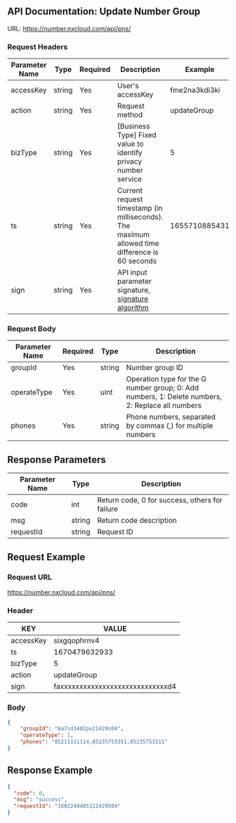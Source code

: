 ## API Documentation: Update Number Group

URL: https://number.nxcloud.com/api/pns/

### Request Headers

| Parameter Name | Type   | Required | Description                                                  | Example        |
| -------------- | ------ | -------- | ------------------------------------------------------------ | -------------- |
| accessKey      | string | Yes      | User's accessKey                                             | fme2na3kdi3ki  |
| action         | string | Yes      | Request method                                               | updateGroup    |
| bizType        | string | Yes      | [Business Type] Fixed value to identify privacy number service | 5              |
| ts             | string | Yes      | Current request timestamp (in milliseconds). The maximum allowed time difference is 60 seconds | 1655710885431  |
| sign           | string | Yes      | API input parameter signature, [signature algorithm](https://github.com/nxtele/http-api-document/wiki/API%E6%8E%A5%E5%8F%A3%E8%B0%83%E7%94%A8%E7%BA%A6%E5%AE%9A) |                |

### Request Body

| Parameter Name | Required | Type   | Description                                                  |
| -------------- | -------- | ------ | ------------------------------------------------------------ |
| groupId        | Yes      | string | Number group ID                                              |
| operateType    | Yes      | uint   | Operation type for the G number group; 0: Add numbers, 1: Delete numbers, 2: Replace all numbers |
| phones         | Yes      | string | Phone numbers, separated by commas (,) for multiple numbers   |



## Response Parameters

| Parameter Name | Type   | Description                        |
| -------------- | ------ | ---------------------------------- |
| code           | int    | Return code, 0 for success, others for failure |
| msg            | string | Return code description            |
| requestId      | string | Request ID                         |



## Request Example

### Request URL
https://number.nxcloud.com/api/pns/

### Header

| KEY       | VALUE                            |
| --------- | -------------------------------- |
| accessKey | sixgqophrnv4                     |
| ts        | 1670479632933                    |
| bizType   | 5                                |
| action    | updateGroup |
| sign      | faxxxxxxxxxxxxxxxxxxxxxxxxxxxxd4 |

### Body

```json
{
    "groupId": "6a7sd3402px21429s04",
    "operateType": 1,
    "phones": "85211111114,85235753351,85235753311"
}
```

## Response Example

```json
{
  "code": 0,
  "msg": "success",
  "requestId": "1602248485121429504"
}
```